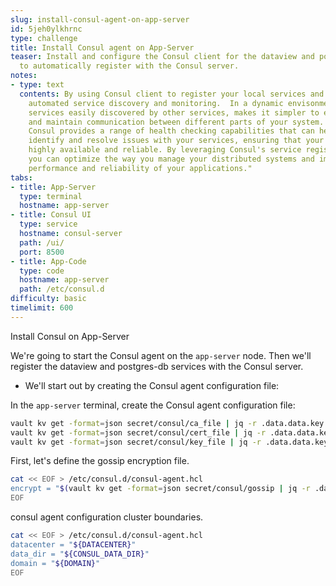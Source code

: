 ```yaml
---
slug: install-consul-agent-on-app-server
id: 5jeh0ylkhrnc
type: challenge
title: Install Consul agent on App-Server
teaser: Install and configure the Consul client for the dataview and postgres-db services.  These  services
  to automatically register with the Consul server.
notes:
- type: text
  contents: By using Consul client to register your local services and benefit from
    automated service discovery and monitoring.  In a dynamic envisonment, having
    services easily discovered by other services, makes it simpler to establish connections
    and maintain communication between different parts of your system. Additionally,
    Consul provides a range of health checking capabilities that can help you quickly
    identify and resolve issues with your services, ensuring that your system remains
    highly available and reliable. By leveraging Consul's service registration capabilities,
    you can optimize the way you manage your distributed systems and improve the overall
    performance and reliability of your applications."
tabs:
- title: App-Server
  type: terminal
  hostname: app-server
- title: Consul UI
  type: service
  hostname: consul-server
  path: /ui/
  port: 8500
- title: App-Code
  type: code
  hostname: app-server
  path: /etc/consul.d
difficulty: basic
timelimit: 600
---
```

Install Consul on App-Server

We're going to start the Consul agent on the `app-server` node.  Then we'll register the dataview and postgres-db services with the Consul server.

* We'll start out by creating the Consul agent configuration file:

In the `app-server` terminal, create the Consul agent configuration file:

```bash
vault kv get -format=json secret/consul/ca_file | jq -r .data.data.key > /etc/consul.d/certs/consul-agent-ca.pem
vault kv get -format=json secret/consul/cert_file | jq -r .data.data.key > /etc/consul.d/certs/dc1-server-consul-0.pem
vault kv get -format=json secret/consul/key_file | jq -r .data.data.key > /etc/consul.d/certs/dc1-server-consul-0-key.pem
```

First, let's define the gossip encryption file.

```bash
cat << EOF > /etc/consul.d/consul-agent.hcl
encrypt = "$(vault kv get -format=json secret/consul/gossip | jq -r .data.data.key)"
EOF
```

consul agent configuration cluster boundaries.

```bash
cat << EOF > /etc/consul.d/consul-agent.hcl
datacenter = "${DATACENTER}"
data_dir = "${CONSUL_DATA_DIR}"
domain = "${DOMAIN}"
EOF
```

